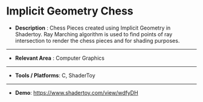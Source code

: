 # Implicit Geometry Chess
- **Description** : Chess Pieces created using Implicit Geometry in Shadertoy. Ray Marching algorithm is used to find points of ray intersection to render the chess pieces and for shading purposes.
___
- **Relevant Area** : Computer Graphics
___
- **Tools / Platforms**: C, ShaderToy 
___
- **Demo**: https://www.shadertoy.com/view/wdfyDH
